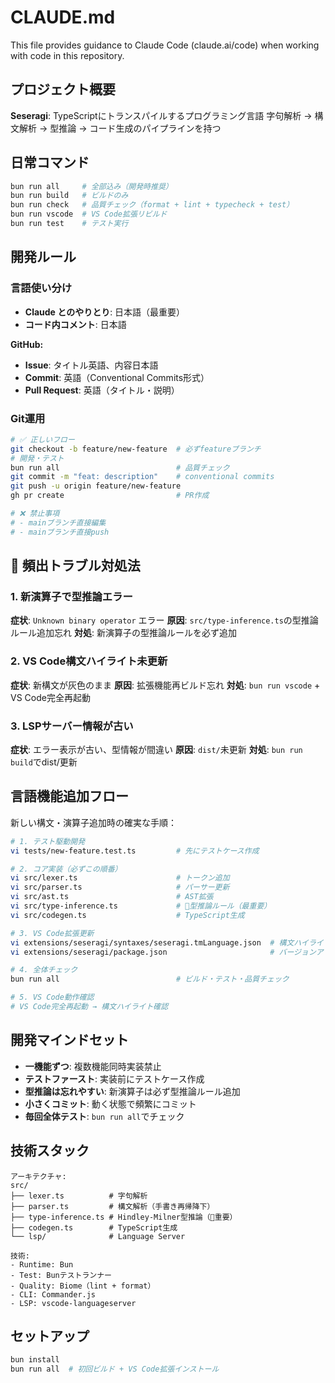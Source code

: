 # CLAUDE.md

This file provides guidance to Claude Code (claude.ai/code) when working with code in this repository.

## プロジェクト概要

**Seseragi**: TypeScriptにトランスパイルするプログラミング言語
字句解析 → 構文解析 → 型推論 → コード生成のパイプラインを持つ

## 日常コマンド

```bash
bun run all     # 全部込み（開発時推奨）
bun run build   # ビルドのみ
bun run check   # 品質チェック（format + lint + typecheck + test）
bun run vscode  # VS Code拡張リビルド
bun run test    # テスト実行
```

## 開発ルール

### 言語使い分け
- **Claude とのやりとり**: 日本語（最重要）
- **コード内コメント**: 日本語

**GitHub:**
- **Issue**: タイトル英語、内容日本語
- **Commit**: 英語（Conventional Commits形式）
- **Pull Request**: 英語（タイトル・説明）

### Git運用
```bash
# ✅ 正しいフロー
git checkout -b feature/new-feature  # 必ずfeatureブランチ
# 開発・テスト
bun run all                          # 品質チェック
git commit -m "feat: description"    # conventional commits
git push -u origin feature/new-feature
gh pr create                         # PR作成

# ❌ 禁止事項
# - mainブランチ直接編集
# - mainブランチ直接push
```

## 🚨 頻出トラブル対処法

### 1. 新演算子で型推論エラー
**症状**: `Unknown binary operator` エラー
**原因**: `src/type-inference.ts`の型推論ルール追加忘れ
**対処**: 新演算子の型推論ルールを必ず追加

### 2. VS Code構文ハイライト未更新
**症状**: 新構文が灰色のまま
**原因**: 拡張機能再ビルド忘れ
**対処**: `bun run vscode` + VS Code完全再起動

### 3. LSPサーバー情報が古い
**症状**: エラー表示が古い、型情報が間違い
**原因**: `dist/`未更新
**対処**: `bun run build`でdist/更新

## 言語機能追加フロー

新しい構文・演算子追加時の確実な手順：

```bash
# 1. テスト駆動開発
vi tests/new-feature.test.ts         # 先にテストケース作成

# 2. コア実装（必ずこの順番）
vi src/lexer.ts                      # トークン追加
vi src/parser.ts                     # パーサー更新
vi src/ast.ts                        # AST拡張
vi src/type-inference.ts             # 🚨型推論ルール（最重要）
vi src/codegen.ts                    # TypeScript生成

# 3. VS Code拡張更新
vi extensions/seseragi/syntaxes/seseragi.tmLanguage.json  # 構文ハイライト
vi extensions/seseragi/package.json                       # バージョンアップ

# 4. 全体チェック
bun run all                          # ビルド・テスト・品質チェック

# 5. VS Code動作確認
# VS Code完全再起動 → 構文ハイライト確認
```

## 開発マインドセット

- **一機能ずつ**: 複数機能同時実装禁止
- **テストファースト**: 実装前にテストケース作成
- **型推論は忘れやすい**: 新演算子は必ず型推論ルール追加
- **小さくコミット**: 動く状態で頻繁にコミット
- **毎回全体テスト**: `bun run all`でチェック

## 技術スタック

```
アーキテクチャ:
src/
├── lexer.ts          # 字句解析
├── parser.ts         # 構文解析（手書き再帰降下）
├── type-inference.ts # Hindley-Milner型推論（🚨重要）
├── codegen.ts        # TypeScript生成
└── lsp/              # Language Server

技術:
- Runtime: Bun
- Test: Bunテストランナー
- Quality: Biome（lint + format）
- CLI: Commander.js
- LSP: vscode-languageserver
```

## セットアップ

```bash
bun install
bun run all  # 初回ビルド + VS Code拡張インストール
```